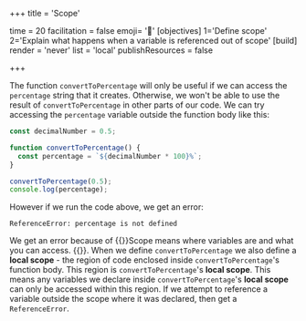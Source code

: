 +++
title = 'Scope'

time = 20
facilitation = false
emoji= '🔭'
[objectives]
1='Define scope'
2='Explain what happens when a variable is referenced out of scope'
[build]
  render = 'never'
  list = 'local'
  publishResources = false

+++

The function `convertToPercentage` will only be useful if we can access the `percentage` string that it creates. Otherwise, we won't be able to use the result of `convertToPercentage` in other parts of our code. We can try accessing the `percentage` variable outside the function body like this:

```js {linenos=table,hl_lines=["8"],linenostart=1}
const decimalNumber = 0.5;

function convertToPercentage() {
  const percentage = `${decimalNumber * 100}%`;
}

convertToPercentage(0.5);
console.log(percentage);
```

However if we run the code above, we get an error:

```console
ReferenceError: percentage is not defined
```

We get an error because of {{<tooltip title="scope">}}Scope means where variables are and what you can access. {{</tooltip>}}. When we define `convertToPercentage` we also define a **local scope** - the region of code enclosed inside `convertToPercentage`'s function body. This region is `convertToPercentage`'s **local scope**. This means any variables we declare inside `convertToPercentage`'s **local scope** can only be accessed within this region. If we attempt to reference a variable outside the scope where it was declared, then get a `ReferenceError`.
